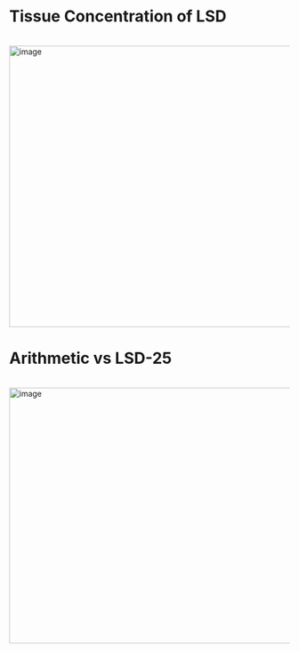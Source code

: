 # Tissue Concentration of LSD
<br>
<img width="572" height="506" alt="image" src="https://github.com/user-attachments/assets/c2b5dccf-f9d7-490f-952d-595da77b0ad6" />
<br>

# Arithmetic vs LSD-25
<br>
<img width="561" height="460" alt="image" src="https://github.com/user-attachments/assets/36e32f8a-abe6-4915-84e2-0bbda81c4ed5" />
